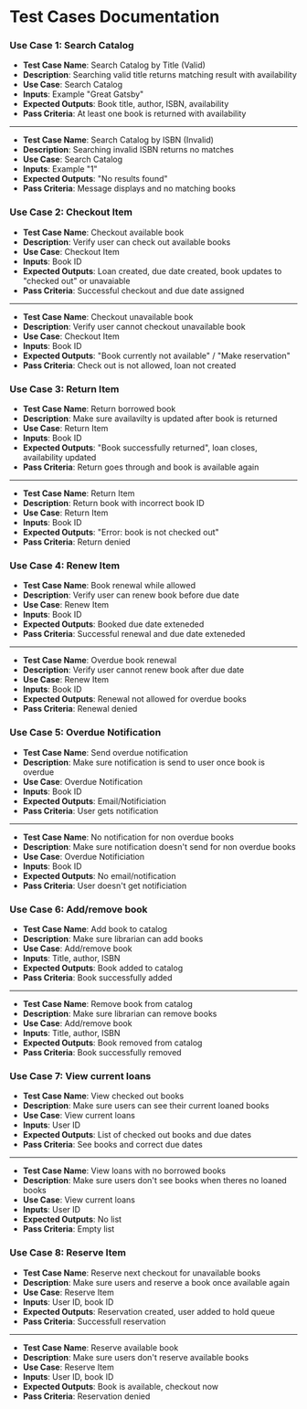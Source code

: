 # Test Cases Documentation
### Use Case 1: Search Catalog
- **Test Case Name**: Search Catalog by Title (Valid)
- **Description**: Searching valid title returns matching result with availability
- **Use Case**: Search Catalog
- **Inputs**: Example "Great Gatsby"
- **Expected Outputs**: Book title, author, ISBN, availability
- **Pass Criteria**: At least one book is returned with availability
------
- **Test Case Name**: Search Catalog by ISBN (Invalid)
- **Description**: Searching invalid ISBN returns no matches
- **Use Case**: Search Catalog
- **Inputs**: Example "1"
- **Expected Outputs**: "No results found"
- **Pass Criteria**: Message displays and no matching books

### Use Case 2: Checkout Item
- **Test Case Name**: Checkout available book
- **Description**: Verify user can check out available books
- **Use Case**: Checkout Item
- **Inputs**: Book ID
- **Expected Outputs**: Loan created, due date created, book updates to "checked out" or unavaiable
- **Pass Criteria**: Successful checkout and due date assigned
----
- **Test Case Name**: Checkout unavailable book 
- **Description**: Verify user cannot checkout unavailable book
- **Use Case**: Checkout Item
- **Inputs**: Book ID
- **Expected Outputs**: "Book currently not available" / "Make reservation" 
- **Pass Criteria**: Check out is not allowed, loan not created

### Use Case 3: Return Item
- **Test Case Name**: Return borrowed book
- **Description**: Make sure availavilty is updated after book is returned
- **Use Case**: Return Item
- **Inputs**: Book ID
- **Expected Outputs**: "Book successfully returned", loan closes, availability updated 
- **Pass Criteria**: Return goes through and book is available again
----
- **Test Case Name**: Return Item
- **Description**: Return book with incorrect book ID
- **Use Case**: Return Item
- **Inputs**: Book ID
- **Expected Outputs**: "Error: book is not checked out" 
- **Pass Criteria**: Return denied

### Use Case 4: Renew Item
- **Test Case Name**: Book renewal while allowed
- **Description**: Verify user can renew book before due date
- **Use Case**: Renew Item
- **Inputs**: Book ID
- **Expected Outputs**: Booked due date exteneded 
- **Pass Criteria**: Successful renewal and due date exteneded
----
- **Test Case Name**: Overdue book renewal 
- **Description**: Verify user cannot renew book after due date
- **Use Case**: Renew Item 
- **Inputs**: Book ID
- **Expected Outputs**: Renewal not allowed for overdue books
- **Pass Criteria**: Renewal denied

### Use Case 5: Overdue Notification
- **Test Case Name**: Send overdue notification
- **Description**: Make sure notification is send to user once book is overdue
- **Use Case**: Overdue Notification
- **Inputs**: Book ID
- **Expected Outputs**: Email/Notificiation
- **Pass Criteria**: User gets notification
----
- **Test Case Name**: No notification for non overdue books
- **Description**: Make sure notification doesn't send for non overdue books
- **Use Case**: Overdue Notificiation
- **Inputs**: Book ID
- **Expected Outputs**: No email/notification 
- **Pass Criteria**: User doesn't get notificiation

### Use Case 6: Add/remove book
- **Test Case Name**: Add book to catalog
- **Description**: Make sure librarian can add books 
- **Use Case**: Add/remove book
- **Inputs**: Title, author, ISBN
- **Expected Outputs**: Book added to catalog
- **Pass Criteria**: Book successfully added
----
- **Test Case Name**: Remove book from catalog
- **Description**: Make sure librarian can remove books 
- **Use Case**: Add/remove book
- **Inputs**: Title, author, ISBN
- **Expected Outputs**: Book removed from catalog
- **Pass Criteria**: Book successfully removed

### Use Case 7: View current loans
- **Test Case Name**: View checked out books
- **Description**: Make sure users can see their current loaned books
- **Use Case**: View current loans
- **Inputs**: User ID
- **Expected Outputs**: List of checked out books and due dates
- **Pass Criteria**: See books and correct due dates
----
- **Test Case Name**: View loans with no borrowed books
- **Description**: Make sure users don't see books when theres no loaned books
- **Use Case**: View current loans
- **Inputs**: User ID
- **Expected Outputs**: No list  
- **Pass Criteria**: Empty list

### Use Case 8: Reserve Item
- **Test Case Name**: Reserve next checkout for unavailable books
- **Description**: Make sure users and reserve a book once available again
- **Use Case**: Reserve Item
- **Inputs**: User ID, book ID
- **Expected Outputs**: Reservation created, user added to hold queue
- **Pass Criteria**: Successfull reservation
----
- **Test Case Name**: Reserve available book
- **Description**: Make sure users don't reserve available books
- **Use Case**: Reserve Item
- **Inputs**: User ID, book ID
- **Expected Outputs**: Book is available, checkout now
- **Pass Criteria**: Reservation denied
